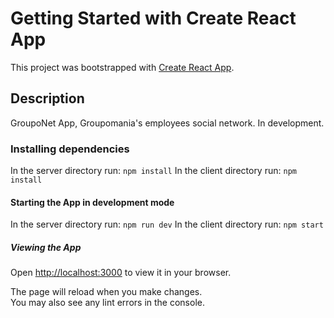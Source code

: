 # Getting Started with Create React App

This project was bootstrapped with [Create React App](https://github.com/facebook/create-react-app).

## Description

GroupoNet App, Groupomania's employees social network. In development.

### Installing dependencies

In the server directory run: `npm install`
In the client directory run: `npm install`

#### Starting the App in development mode

In the server directory run: `npm run dev`
In the client directory run: `npm start`

##### Viewing the App

Open [http://localhost:3000](http://localhost:3000) to view it in your browser.

The page will reload when you make changes.\
You may also see any lint errors in the console.


